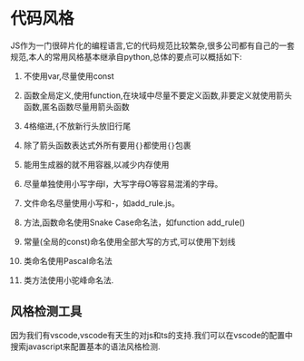 
# 代码风格

JS作为一门很碎片化的编程语言,它的代码规范比较繁杂,很多公司都有自己的一套规范,本人的常用风格基本继承自python,总体的要点可以概括如下:


1. 不使用var,尽量使用const

2. 函数全局定义,使用function,在块域中尽量不要定义函数,非要定义就使用箭头函数,匿名函数尽量用箭头函数

3. 4格缩进,`{`不放新行头放旧行尾

4. 除了箭头函数表达式外所有要用`{}`都使用`{}`包裹

5. 能用生成器的就不用容器,以减少内存使用

6. 尽量单独使用小写字母l，大写字母O等容易混淆的字母。

7. 文件命名尽量使用小写和-，如add_rule.js。

8. 方法,函数命名使用Snake Case命名法，如function add_rule()

9. 常量(全局的const)命名使用全部大写的方式,可以使用下划线

10. 类命名使用Pascal命名法

11. 类方法使用小驼峰命名法.



## 风格检测工具

因为我们有vscode,vscode有天生的对js和ts的支持.我们可以在vscode的配置中搜索javascript来配置基本的语法风格检测.
